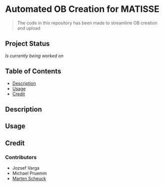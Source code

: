 # Automated OB Creation for MATISSE

> The code in this repository has been made to streamline OB creation and upload

## Project Status
_Is currently being worked on_

## Table of Contents
* [Description](#Description)
* [Usage](#Usage)
* [Credit](#Credit)

## Description


## Usage

## Credit
### Contributors
* Jozsef Varga
* Michael Pruemm
* [Marten Scheuck](#https://www.github.com/MBSck/ "Marten Scheuck")
